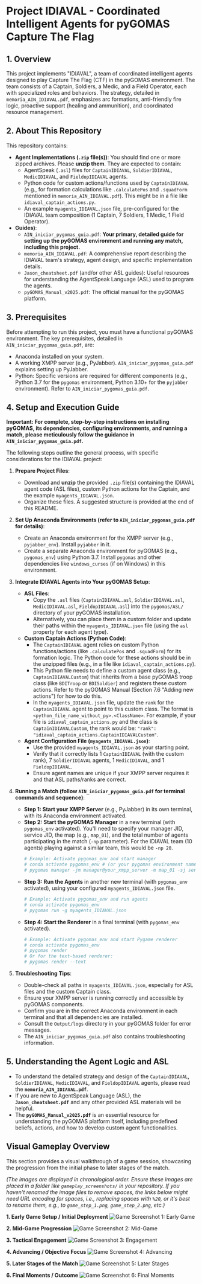# Project IDIAVAL - Coordinated Intelligent Agents for pyGOMAS Capture The Flag

## 1. Overview
This project implements "IDIAVAL", a team of coordinated intelligent agents designed to play Capture The Flag (CTF) in the pyGOMAS environment. The team consists of a Captain, Soldiers, a Medic, and a Field Operator, each with specialized roles and behaviors. The strategy, detailed in `memoria_AIN_IDIAVAL.pdf`, emphasizes arc formations, anti-friendly fire logic, proactive support (healing and ammunition), and coordinated resource management.

## 2. About This Repository
This repository contains:
* **Agent Implementations (`.zip` file(s))**: You should find one or more zipped archives. Please **unzip them**. They are expected to contain:
    * AgentSpeak (`.asl`) files for `CaptainIDIAVAL`, `SoldierIDIAVAL`, `MedicIDIAVAL`, and `FieldopIDIAVAL` agents.
    * Python code for custom actions/functions used by `CaptainIDIAVAL` (e.g., for formation calculations like `.calculatePos` and `.squadForm` mentioned in `memoria_AIN_IDIAVAL.pdf`). This might be in a file like `idiaval_captain_actions.py`.
    * An example `myagents_IDIAVAL.json` file, pre-configured for the IDIAVAL team composition (1 Captain, 7 Soldiers, 1 Medic, 1 Field Operator).
* **Guides)**:
    * `AIN_iniciar_pygomas_guia.pdf`: **Your primary, detailed guide for setting up the pyGOMAS environment and running any match, including this project.**
    * `memoria_AIN_IDIAVAL.pdf`: A comprehensive report describing the IDIAVAL team's strategy, agent design, and specific implementation details.
    * `Jason_cheatsheet.pdf` (and/or other ASL guides): Useful resources for understanding the AgentSpeak Language (ASL) used to program the agents.
    * `pyGOMAS_Manual_v2025.pdf`: The official manual for the pyGOMAS platform.

## 3. Prerequisites
Before attempting to run this project, you must have a functional pyGOMAS environment. The key prerequisites, detailed in `AIN_iniciar_pygomas_guia.pdf`, are:
* Anaconda installed on your system.
* A working XMPP server (e.g., PyJabber). `AIN_iniciar_pygomas_guia.pdf` explains setting up PyJabber.
* Python: Specific versions are required for different components (e.g., Python 3.7 for the `pygomas` environment, Python 3.10+ for the `pyjabber` environment). Refer to `AIN_iniciar_pygomas_guia.pdf`.

## 4. Setup and Execution Guide

**Important: For complete, step-by-step instructions on installing pyGOMAS, its dependencies, configuring environments, and running a match, please meticulously follow the guidance in `AIN_iniciar_pygomas_guia.pdf`.**

The following steps outline the general process, with specific considerations for the IDIAVAL project:

1.  **Prepare Project Files**:
    * Download and **unzip** the provided `.zip` file(s) containing the IDIAVAL agent code (ASL files), custom Python actions for the Captain, and the example `myagents_IDIAVAL.json`.
    * Organize these files. A suggested structure is provided at the end of this README.

2.  **Set Up Anaconda Environments (refer to `AIN_iniciar_pygomas_guia.pdf` for details)**:
    * Create an Anaconda environment for the XMPP server (e.g., `pyjabber_env`). Install `pyjabber` in it.
    * Create a separate Anaconda environment for pyGOMAS (e.g., `pygomas_env`) using Python 3.7. Install `pygomas` and other dependencies like `windows_curses` (if on Windows) in this environment.

3.  **Integrate IDIAVAL Agents into Your pyGOMAS Setup**:
    * **ASL Files**:
        * Copy the `.asl` files (`CaptainIDIAVAL.asl`, `SoldierIDIAVAL.asl`, `MedicIDIAVAL.asl`, `FieldopIDIAVAL.asl`) into the `pygomas/ASL/` directory of your pyGOMAS installation.
        * Alternatively, you can place them in a custom folder and update their paths within the `myagents_IDIAVAL.json` file (using the `asl` property for each agent type).
    * **Custom Captain Actions (Python Code)**:
        * The `CaptainIDIAVAL` agent relies on custom Python functions/actions (like `.calculatePos` and `.squadForm`) for its formation logic. The Python code for these actions should be in the unzipped files (e.g., in a file like `idiaval_captain_actions.py`).
        * This Python file needs to define a custom agent class (e.g., `CaptainIDIAVALCustom`) that inherits from a base pyGOMAS troop class (like `BDITroop` or `BDISoldier`) and registers these custom actions. Refer to the pyGOMAS Manual (Section 7.6 "Adding new actions") for how to do this.
        * In the `myagents_IDIAVAL.json` file, update the `rank` for the `CaptainIDIAVAL` agent to point to this custom class. The format is `<python_file_name_without_py>.<ClassName>`. For example, if your file is `idiaval_captain_actions.py` and the class is `CaptainIDIAVALCustom`, the rank would be: `"rank": "idiaval_captain_actions.CaptainIDIAVALCustom"`.
    * **Agent Configuration File (`myagents_IDIAVAL.json`)**:
        * Use the provided `myagents_IDIAVAL.json` as your starting point.
        * Verify that it correctly lists 1 `CaptainIDIAVAL` (with the custom rank), 7 `SoldierIDIAVAL` agents, 1 `MedicIDIAVAL`, and 1 `FieldopIDIAVAL`.
        * Ensure agent names are unique if your XMPP server requires it and that ASL paths/ranks are correct.

4.  **Running a Match (follow `AIN_iniciar_pygomas_guia.pdf` for terminal commands and sequence)**:
    * **Step 1: Start your XMPP Server** (e.g., PyJabber) in its own terminal, with its Anaconda environment activated.
    * **Step 2: Start the pyGOMAS Manager** in a new terminal (with `pygomas_env` activated). You'll need to specify your manager JID, service JID, the map (e.g., `map_01`), and the total number of agents participating in the match (`-np` parameter). For the IDIAVAL team (10 agents) playing against a similar team, this would be `-np 20`.
        ```bash
        # Example: Activate pygomas_env and start manager
        # conda activate pygomas_env # (or your pygomas environment name)
        # pygomas manager -jm manager@your_xmpp_server -m map_01 -sj service@your_xmpp_server -np 20
        ```
    * **Step 3: Run the Agents** in another new terminal (with `pygomas_env` activated), using your configured `myagents_IDIAVAL.json` file.
        ```bash
        # Example: Activate pygomas_env and run agents
        # conda activate pygomas_env
        # pygomas run -g myagents_IDIAVAL.json
        ```
    * **Step 4: Start the Renderer** in a final terminal (with `pygomas_env` activated).
        ```bash
        # Example: Activate pygomas_env and start Pygame renderer
        # conda activate pygomas_env
        # pygomas render
        # Or for the text-based renderer:
        # pygomas render --text
        ```

5.  **Troubleshooting Tips**:
    * Double-check all paths in `myagents_IDIAVAL.json`, especially for ASL files and the custom Captain class.
    * Ensure your XMPP server is running correctly and accessible by pyGOMAS components.
    * Confirm you are in the correct Anaconda environment in each terminal and that all dependencies are installed.
    * Consult the `Output/logs` directory in your pyGOMAS folder for error messages.
    * The `AIN_iniciar_pygomas_guia.pdf` also contains troubleshooting information.

## 5. Understanding the Agent Logic and ASL
* To understand the detailed strategy and design of the `CaptainIDIAVAL`, `SoldierIDIAVAL`, `MedicIDIAVAL`, and `FieldopIDIAVAL` agents, please read the **`memoria_AIN_IDIAVAL.pdf`**.
* If you are new to AgentSpeak Language (ASL), the **`Jason_cheatsheet.pdf`** and any other provided ASL materials will be helpful.
* The **`pyGOMAS_Manual_v2025.pdf`** is an essential resource for understanding the pyGOMAS platform itself, including predefined beliefs, actions, and how to develop custom agent functionalities.

## Visual Gameplay Overview

This section provides a visual walkthrough of a game session, showcasing the progression from the initial phase to later stages of the match.

*(The images are displayed in chronological order. Ensure these images are placed in a folder like `gameplay_screenshots/` in your repository. If you haven't renamed the image files to remove spaces, the links below might need URL encoding for spaces, i.e., replacing spaces with `%20`, or it's best to rename them, e.g., to `game_step_1.png`, `game_step_2.png`, etc.)*

**1. Early Game Setup / Initial Deployment**
![Game Screenshot 1: Early Game](./imagenes/Captura%20de%20pantalla%202025-05-01%20221343.png)

**2. Mid-Game Progression**
![Game Screenshot 2: Mid-Game](./imagenes/Captura%20de%20pantalla%202025-05-01%20221416.png)

**3. Tactical Engagement**
![Game Screenshot 3: Engagement](./imagenes/Captura%20de%20pantalla%202025-05-01%20221441.png)

**4. Advancing / Objective Focus**
![Game Screenshot 4: Advancing](./imagenes/Captura%20de%20pantalla%202025-05-01%20221457.png)

**5. Later Stages of the Match**
![Game Screenshot 5: Later Stages](./imagenes/Captura%20de%20pantalla%202025-05-01%20221527.png)

**6. Final Moments / Outcome**
![Game Screenshot 6: Final Moments](./imagenes/Captura%20de%20pantalla%202025-05-01%20221629.png)
